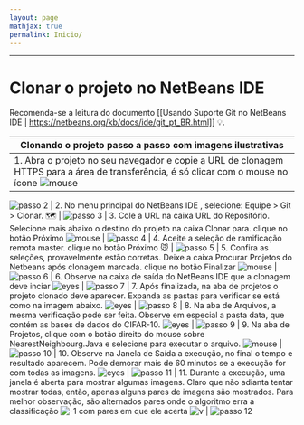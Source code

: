 ```yaml
---
layout: page
mathjax: true
permalink: Inicio/
---
```


***

# Clonar o projeto no NetBeans IDE

Recomenda-se a leitura do documento [[Usando Suporte Git no NetBeans IDE | https://netbeans.org/kb/docs/ide/git_pt_BR.html]] :bulb:.

| Clonando o projeto passo a passo com imagens ilustrativas                                       |
| ------------------------------------------------------------------------------------------------|
| 1. Abra o projeto no seu navegador e copie a URL de clonagem HTTPS para a área de transferência, é só clicar com o mouse no ícone ![mouse](https://github.global.ssl.fastly.net/images/icons/emoji/mouse.png?v5) |
![passo 2](https://duodecimo.github.io/duodecimoMachineLearning/assets/images/nb02.png)
| 2. No menu principal do NetBeans IDE , selecione: Equipe > Git > Clonar. :world_map: |
![passo 3](https://duodecimo.github.io/duodecimoMachineLearning/assets/images/nb03.png)
| 3. Cole a URL na caixa URL do Repositório. Selecione mais abaixo o destino do projeto na caixa Clonar para. clique no botão Próximo ![mouse](https://github.global.ssl.fastly.net/images/icons/emoji/mouse.png?v5) |
![passo 4](https://duodecimo.github.io/duodecimoMachineLearning/assets/images/nb04.png)
| 4. Aceite a seleção de ramificação remota master. clique no botão Próximo :mouse: |
![passo 5](https://duodecimo.github.io/duodecimoMachineLearning/assets/images/nb05.png)
| 5. Confira as seleções, provavelmente estão corretas. Deixe a caixa Procurar Projetos do Netbeans após clonagem marcada. clique no botão Finalizar ![mouse](https://github.global.ssl.fastly.net/images/icons/emoji/mouse.png?v5) |
![passo 6](https://duodecimo.github.io/duodecimoMachineLearning/assets/images/nb06.png)
| 6.  Observe na caixa de saída do NetBeans IDE que a clonagem deve inciar ![eyes](https://github.global.ssl.fastly.net/images/icons/emoji/eyes.png?v5) |
![passo 7](https://duodecimo.github.io/duodecimoMachineLearning/assets/images/nb07.png)
| 7.  Após finalizada, na aba de projetos o projeto clonado deve aparecer. Expanda as pastas para verificar se está como na imagem abaixo. ![eyes](https://github.global.ssl.fastly.net/images/icons/emoji/eyes.png?v5) |
![passo 8](https://duodecimo.github.io/duodecimoMachineLearning/assets/images/nb08.png)
| 8. Na aba de Arquivos, a mesma verificação pode ser feita. Observe em especial a pasta data, que contém as bases de dados do CIFAR-10. ![eyes](https://github.global.ssl.fastly.net/images/icons/emoji/eyes.png?v5) |
![passo 9](https://duodecimo.github.io/duodecimoMachineLearning/assets/images/nb09.png)
| 9. Na aba de Projetos, clique com o botão direito do mouse sobre NearestNeighbourg.Java e selecione para executar o arquivo. ![mouse](https://github.global.ssl.fastly.net/images/icons/emoji/mouse.png?v5) |
![passo 10](https://duodecimo.github.io/duodecimoMachineLearning/assets/images/nb10.png)
| 10. Observe na Janela de Saída a execução, no final o tempo e resultado aparecem. Pode demorar mais de 60 minutos se a execução for com todas as imagens. ![eyes](https://github.global.ssl.fastly.net/images/icons/emoji/eyes.png?v5) |
![passo 11](https://duodecimo.github.io/duodecimoMachineLearning/assets/images/nb11.png)
| 11. Durante a execução, uma janela é aberta para mostrar algumas imagens. Claro que não adianta tentar mostrar todas, então, apenas alguns pares de imagens são mostrados. Para melhor observação, são alternados pares onde o algoritmo erra a classificação ![-1](https://github.global.ssl.fastly.net/images/icons/emoji/-1.png?v5) com pares em que ele acerta ![v](https://github.global.ssl.fastly.net/images/icons/emoji/v.png?v5) |
![passo 12](https://duodecimo.github.io/duodecimoMachineLearning/assets/images/nb12.png)

